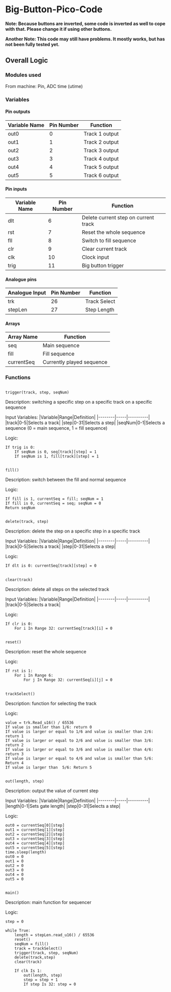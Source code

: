 # Big-Button-Pico-Code

**Note: Because buttons are inverted, some code is inverted as well to cope with that. Please change it if using other buttons.**

**Another Note: This code may still have problems. It mostly works, but has not been fully tested yet.**

## Overall Logic
### Modules used
From machine: Pin, ADC
time (utime)

### Variables
#### Pin outputs
|Variable Name|Pin Number|Function|
|-------------|----------|--------|
|out0|0|Track 1 output|
|out1|1|Track 2 output|
|out2|2|Track 3 output|
|out3|3|Track 4 output|
|out4|4|Track 5 output|
|out5|5|Track 6 output|

#### Pin inputs
|Variable Name|Pin Number|Function|
|-------------|----------|--------|
|dlt|6|Delete current step on current track|
|rst|7|Reset the whole sequence|
|fll|8|Switch to fill sequence|
|clr|9|Clear current track|
|clk|10|Clock input|
|trig|11|Big button trigger|

#### Analogue pins
|Analogue Input|Pin Number|Function|
|--------------|----------|--------|
|trk|26|Track Select|
|stepLen|27|Step Length|

#### Arrays
|Array Name|Function|
|----------|--------|
|seq|Main sequence|
|fill|Fill sequence|
|currentSeq|Currently played sequence|

### Functions
##
```
trigger(track, step, seqNum)
```
Description: switching a specific step on a specific track on a specific sequence

Input Variables:
|Variable|Range|Definition|
|--------|-----|----------|
|track|0-5|Selects a track|
|step|0-31|Selects a step|
|seqNum|0-1|Selects a sequence (0 = main sequence, 1 = fill sequence)

Logic:
```
If trig is 0:
    If seqNum is 0, seq[track][step] = 1
    If seqNum is 1, fill[track][step] = 1
```

## 
```
fill()
```
Description: switch between the fill and normal sequence

Logic: 
```
If fill is 1, currentSeq = fill; seqNum = 1
If fill is 0, currentSeq = seq; seqNum = 0
Return seqNum
```

##
```
delete(track, step)
```
Description: delete the step on a specific step in a specific track

Input Variables:
|Variable|Range|Definition|
|--------|-----|----------|
|track|0-5|Selects a track|
|step|0-31|Selects a step|

Logic:
```
If dlt is 0: currentSeq[track][step] = 0
```

##
```
clear(track)
```
Description: delete all steps on the selected track

Input Variables:
|Variable|Range|Definition|
|--------|-----|----------|
|track|0-5|Selects a track|

Logic:
```
If clr is 0:
    For i In Range 32: currentSeq[track][i] = 0
```

##
```
reset()
```
Description: reset the whole sequence

Logic:
```
If rst is 1:
    For i In Range 6:
        For j In Range 32: currentSeq[i][j] = 0
```

##
```
trackSelect()
```
Description: function for selecting the track

Logic:
```
value = trk.Read_u16() / 65536
If value is smaller than 1/6: return 0
If value is larger or equal to 1/6 and value is smaller than 2/6: return 1
If value is larger or equal to 2/6 and value is smaller than 3/6: return 2
If value is larger or equal to 3/6 and value is smaller than 4/6: return 3
If value is larger or equal to 4/6 and value is smaller than 5/6: Return 4
If value is larger than  5/6: Return 5
```

##
```
out(length, step)
```
Description: output the value of current step

Input Variables:
|Variable|Range|Definition|
|--------|-----|----------|
|length|0-1|Sets gate length|
|step|0-31|Selects a step|

Logic:
```
out0 = currentSeq[0][step]
out1 = currentSeq[1][step]
out2 = currentSeq[2][step]
out3 = currentSeq[3][step]
out4 = currentSeq[4][step]
out5 = currentSeq[5][step]
time.sleep(length)
out0 = 0
out1 = 0
out2 = 0
out3 = 0
out4 = 0
out5 = 0
```

##
```
main()
```
Description: main function for sequencer

Logic:
```
step = 0
    
while True:
    length = stepLen.read_u16() / 65536
    reset()
    seqNum = fill()
    track = trackSelect()
    trigger(track, step, seqNum)
    delete(track,step)
    clear(track)
        
    If clk Is 1:
        out(length, step)
        step = step + 1
        If step Is 32: step = 0
```